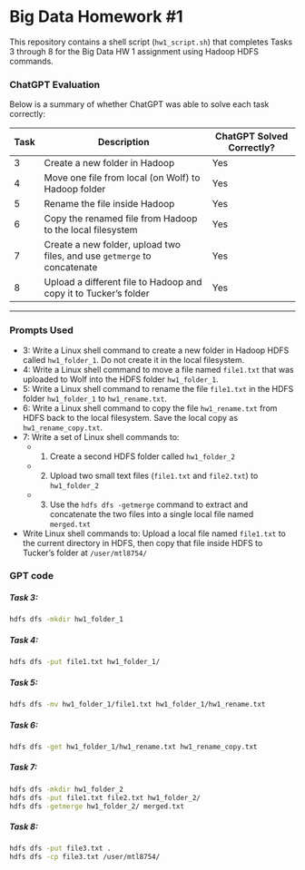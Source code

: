# Big Data Homework #1

This repository contains a shell script (`hw1_script.sh`) that completes Tasks 3 through 8 for the Big Data HW 1 assignment using Hadoop HDFS commands.

### ChatGPT Evaluation

Below is a summary of whether ChatGPT was able to solve each task correctly:

| Task | Description                                                                 | ChatGPT Solved Correctly? |
|------|-----------------------------------------------------------------------------|----------------------------|
| 3    | Create a new folder in Hadoop                                               | Yes                     |
| 4    | Move one file from local (on Wolf) to Hadoop folder                         | Yes                     |
| 5    | Rename the file inside Hadoop                                               | Yes                     |
| 6    | Copy the renamed file from Hadoop to the local filesystem                   | Yes                     |
| 7    | Create a new folder, upload two files, and use `getmerge` to concatenate    | Yes                     |
| 8    | Upload a different file to Hadoop and copy it to Tucker’s folder            | Yes                     |

---

### Prompts Used

- 3: Write a Linux shell command to create a new folder in Hadoop HDFS called `hw1_folder_1`. Do not create it in the local filesystem.
- 4: Write a Linux shell command to move a file named `file1.txt` that was uploaded to Wolf into the HDFS folder `hw1_folder_1`.
- 5: Write a Linux shell command to rename the file `file1.txt` in the HDFS folder `hw1_folder_1` to `hw1_rename.txt`.
- 6: Write a Linux shell command to copy the file `hw1_rename.txt` from HDFS back to the local filesystem. Save the local copy as `hw1_rename_copy.txt`.
- 7: Write a set of Linux shell commands to:
  - 1. Create a second HDFS folder called `hw1_folder_2`
  - 2. Upload two small text files (`file1.txt` and `file2.txt`) to `hw1_folder_2`
  - 3. Use the `hdfs dfs -getmerge` command to extract and concatenate the two files into a single local file named `merged.txt`
- Write Linux shell commands to: Upload a local file named `file1.txt` to the current directory in HDFS, then copy that file inside HDFS to Tucker’s folder at `/user/mtl8754/`

### GPT code

##### Task 3:
```bash
hdfs dfs -mkdir hw1_folder_1
```

##### Task 4:
```bash
hdfs dfs -put file1.txt hw1_folder_1/
```

##### Task 5:

```bash
hdfs dfs -mv hw1_folder_1/file1.txt hw1_folder_1/hw1_rename.txt
```

##### Task 6:

```bash
hdfs dfs -get hw1_folder_1/hw1_rename.txt hw1_rename_copy.txt
```

##### Task 7:

```bash
hdfs dfs -mkdir hw1_folder_2
hdfs dfs -put file1.txt file2.txt hw1_folder_2/
hdfs dfs -getmerge hw1_folder_2/ merged.txt
```

##### Task 8:
```bash
hdfs dfs -put file3.txt .
hdfs dfs -cp file3.txt /user/mtl8754/

```




